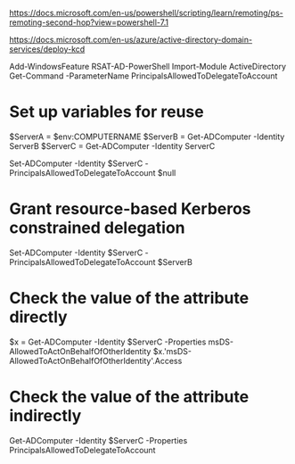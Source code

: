 https://docs.microsoft.com/en-us/powershell/scripting/learn/remoting/ps-remoting-second-hop?view=powershell-7.1

https://docs.microsoft.com/en-us/azure/active-directory-domain-services/deploy-kcd

Add-WindowsFeature RSAT-AD-PowerShell
Import-Module ActiveDirectory
Get-Command -ParameterName PrincipalsAllowedToDelegateToAccount

# Set up variables for reuse
$ServerA = $env:COMPUTERNAME
$ServerB = Get-ADComputer -Identity ServerB
$ServerC = Get-ADComputer -Identity ServerC

Set-ADComputer -Identity $ServerC -PrincipalsAllowedToDelegateToAccount $null

# Grant resource-based Kerberos constrained delegation
Set-ADComputer -Identity $ServerC -PrincipalsAllowedToDelegateToAccount $ServerB

# Check the value of the attribute directly
$x = Get-ADComputer -Identity $ServerC -Properties msDS-AllowedToActOnBehalfOfOtherIdentity
$x.'msDS-AllowedToActOnBehalfOfOtherIdentity'.Access

# Check the value of the attribute indirectly
Get-ADComputer -Identity $ServerC -Properties PrincipalsAllowedToDelegateToAccount